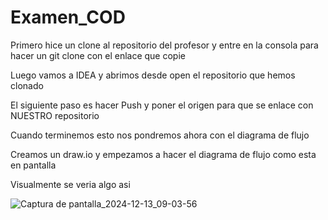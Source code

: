 # Examen_COD

Primero hice un clone al repositorio del profesor y entre en la consola para hacer un git clone con el enlace que copie

Luego vamos a IDEA y abrimos desde open el repositorio que hemos clonado

El siguiente paso es hacer Push y poner el origen para que se enlace con NUESTRO repositorio

Cuando terminemos esto nos pondremos ahora con el diagrama de flujo

Creamos un draw.io y empezamos a hacer el diagrama de flujo como esta en pantalla

Visualmente se veria algo asi

![Captura de pantalla_2024-12-13_09-03-56](https://github.com/user-attachments/assets/d05d26b4-72ae-4770-a7c6-31c8a1b1faf1)

